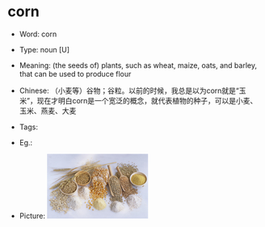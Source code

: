 # corn

- Word: corn

- Type: noun [U]
- Meaning: (the seeds of) plants, such as wheat, maize, oats, and barley, that can be used to produce flour
- Chinese: （小麦等）谷物；谷粒。以前的时候，我总是以为corn就是“玉米”，现在才明白corn是一个宽泛的概念，就代表植物的种子，可以是小麦、玉米、燕麦、大麦
- Tags: 
- Eg.: 
- Picture: ![corn](images/corn.jpg)

